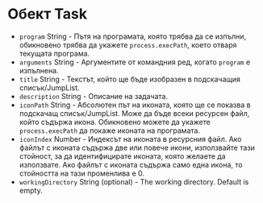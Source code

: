 # Обект Task

* `program` String - Пътя на програмата, която трябва да се изпълни, обикновено трябва да укажете `process.execPath`, което отваря текущата програма.
* `arguments` String - Аргументите от командния ред, когато `program` е изпълнена.
* `title` String - Текстът, който ще бъде изобразен в подскачащия списък/JumpList.
* `description` String - Описание на задачата.
* `iconPath` String - Абсолютен път на иконата, която ще се показва в подскачащ списък/JumpList. Може да бъде всеки ресурсен файл, който съдържа икона. Обикновено можете да укажете `process.execPath` да покаже иконата на програмата.
* `iconIndex` Number - Индексът на иконата в ресурсния файл. Ако файлът с иконата съдържа две или повече икони, използвайте тази стойност, за да идентифицирате иконата, която желаете да използвате. Ако файлът с иконата съдържа само една икона, то стойността на тази променлива е 0.
* `workingDirectory` String (optional) - The working directory. Default is empty.